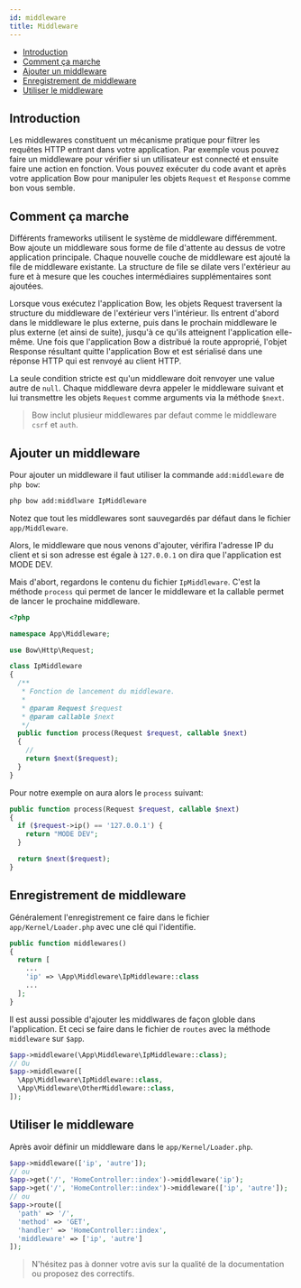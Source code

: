 ```yaml
---
id: middleware
title: Middleware
---
```


- [Introduction](#introduction)
- [Comment ça marche](#comment-ca-marche)
- [Ajouter un middleware](#ajouter-un-middleware)
- [Enregistrement de middleware](#enregistrement-de-middleware)
- [Utiliser le middleware](#utiliser-le-middleware)

## Introduction

Les middlewares constituent un mécanisme pratique pour filtrer les requêtes HTTP entrant dans votre application. Par exemple vous pouvez faire un middleware pour vérifier si un utilisateur est connecté et ensuite faire une action en fonction. Vous pouvez exécuter du code avant et après votre application Bow pour manipuler les objets `Request` et `Response` comme bon vous semble.

<script id="asciicast-bfTIiqg1ew9x1QRxeMTufxJJU" src="https://asciinema.org/a/bfTIiqg1ew9x1QRxeMTufxJJU.js" data-speed="2"  async></script>

## Comment ça marche

Différents frameworks utilisent le système de middleware différemment. Bow ajoute un middleware sous forme de file d'attente au dessus de votre application principale. Chaque nouvelle couche de middleware est ajouté la file de middleware existante. La structure de file se dilate vers l'extérieur au fure et à mesure que les couches intermédiaires supplémentaires sont ajoutées.

Lorsque vous exécutez l'application Bow, les objets Request traversent la structure du middleware de l'extérieur vers l'intérieur. Ils entrent d'abord dans le middleware le plus externe, puis dans le prochain middleware le plus externe (et ainsi de suite), jusqu'à ce qu'ils atteignent l'application elle-même. Une fois que l'application Bow a distribué la route approprié, l'objet Response résultant quitte l'application Bow et est sérialisé dans une réponse HTTP qui est renvoyé au client HTTP.

La seule condition stricte est qu'un middleware doit renvoyer une value autre de `null`. Chaque middleware devra appeler le middleware suivant et lui transmettre les objets `Request` comme arguments via la méthode `$next`.

> Bow inclut plusieur middlewares par defaut comme le middleware `csrf` et `auth`.

## Ajouter un middleware

Pour ajouter un middleware il faut utiliser la commande `add:middleware` de `php bow`:

```sh
php bow add:middlware IpMiddleware
```

Notez que tout les middlewares sont sauvegardés par défaut dans le fichier `app/Middleware`.

Alors, le middleware que nous venons d'ajouter, vérifira l'adresse IP du client et si son adresse est égale à `127.0.0.1` on dira que l'application est MODE DEV.

Mais d'abort, regardons le contenu du fichier `IpMiddleware`. C'est la méthode `process` qui permet de lancer le middleware et la callable permet de lancer le prochaine middleware.

```php
<?php

namespace App\Middleware;

use Bow\Http\Request;

class IpMiddleware
{
  /**
   * Fonction de lancement du middleware.
   *
   * @param Request $request
   * @param callable $next
   */
  public function process(Request $request, callable $next)
  {
    //
    return $next($request);
  }
}
```

Pour notre exemple on aura alors le `process` suivant:

```php
public function process(Request $request, callable $next)
{
  if ($request->ip() == '127.0.0.1') {
    return "MODE DEV";
  }

  return $next($request);
}
```

## Enregistrement de middleware

Généralement l'enregistrement ce faire dans le fichier `app/Kernel/Loader.php` avec une clé qui l'identifie.

```php
public function middlewares()
{
  return [
    ...
    'ip' => \App\Middleware\IpMiddleware::class
    ...
  ];
}
```

Il est aussi possible d'ajouter les middlwares de façon globle dans l'application. Et ceci se faire dans le fichier de `routes` avec la méthode `middleware` sur `$app`.

```php
$app->middleware(\App\Middleware\IpMiddleware::class);
// Ou
$app->middleware([
  \App\Middleware\IpMiddleware::class,
  \App\Middleware\OtherMiddleware::class,
]);
```

## Utiliser le middleware

Après avoir définir un middleware dans le `app/Kernel/Loader.php`.

```php
$app->middleware(['ip', 'autre']);
// ou
$app->get('/', 'HomeController::index')->middleware('ip');
$app->get('/', 'HomeController::index')->middleware(['ip', 'autre']);
// ou
$app->route([
  'path' => '/',
  'method' => 'GET',
  'handler' => 'HomeController::index',
  'middleware' => ['ip', 'autre']
]);
```

> N'hésitez pas à donner votre avis sur la qualité de la documentation ou proposez des correctifs.